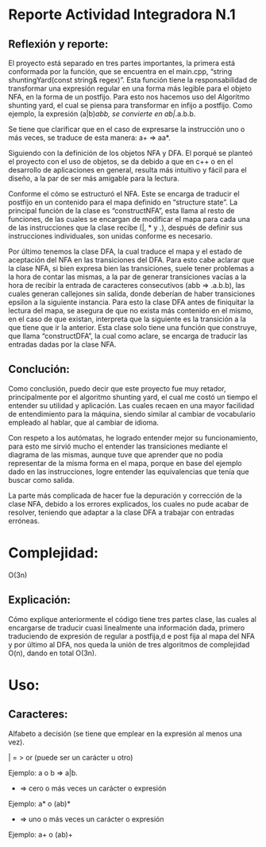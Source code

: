 # Reporte Actividad Integradora N.1

## Reflexión y reporte:


El proyecto está separado en tres partes importantes, la primera está conformada por la función, que se encuentra en el main.cpp, “string shuntingYard(const string& regex)”. Esta función tiene la responsabilidad de transformar una expresión regular en una forma más legible para el objeto NFA, en la forma de un postfijo. Para esto nos hacemos uso del Algoritmo shunting yard, el cual se piensa para transformar en infijo a postfijo. Como ejemplo, la expresión (a|b)*abb, se convierte en ab|*.a.b.b.

Se tiene que clarificar que en el caso de expresarse la instrucción uno o más veces, se traduce de esta manera: a+ => aa*.

Siguiendo con la definición de los objetos NFA y DFA. El porqué se planteó el proyecto con el uso de objetos, se da debido a que en c++ o en el desarrollo de aplicaciones en general, resulta más intuitivo y fácil para el diseño, a la par de ser más amigable para la lectura.

Conforme el cómo se estructuró el NFA. Este se encarga de traducir el postfijo en un contenido para el mapa definido en “structure state”. La principal función de la clase es “constructNFA”, esta llama al resto de funciones, de las cuales se encargan de modificar el mapa para cada una de las instrucciones que la clase recibe (|, * y .), después de definir sus instrucciones individuales, son unidas conforme es necesario. 

Por último tenemos la clase DFA, la cual traduce el mapa y el estado de aceptación del NFA en las transiciones del DFA. Para esto cabe aclarar que la clase NFA, si bien expresa bien las transiciones, suele tener problemas a la hora de contar las mismas, a la par de generar transiciones vacías a la hora de recibir la entrada de caracteres consecutivos (abb => .a.b.b), las cuales generan callejones sin salida, donde deberían de haber transiciones epsilon a la siguiente instancia. Para esto la clase DFA antes de finiquitar la lectura del mapa, se asegura de que no exista más contenido en el mismo, en el caso de que existan, interpreta que la siguiente es la transición a la que tiene que ir la anterior. Esta clase solo tiene una función que construye, que llama “constructDFA”, la cual como aclare, se encarga de traducir las entradas dadas por la clase NFA.

## Conclución:

Como conclusión, puedo decir que este proyecto fue muy retador, principalmente por el algoritmo shunting yard, el cual me costó un tiempo el entender su utilidad y aplicación. Las cuales recaen en una mayor facilidad de entendimiento para la máquina, siendo similar al cambiar de vocabulario empleado al hablar, que al cambiar de idioma.

Con respeto a los autómatas, he logrado entender mejor su funcionamiento, para esto me sirvió mucho el entender las transiciones mediante el diagrama de las mismas, aunque tuve que aprender que no podía representar de la misma forma en el mapa, porque en base del ejemplo dado en las instrucciones, logre entender las equivalencias que tenía que buscar como salida. 

La parte más complicada de hacer fue la depuración y corrección de la clase NFA, debido a los errores explicados, los cuales no pude acabar de resolver, teniendo que adaptar a la clase DFA a trabajar con entradas erróneas.




# Complejidad:

O(3n)


## Explicación:

Cómo explique anteriormente el código tiene tres partes clase, las cuales al encargarse de traducir cuasi linealmente una información dada, primero traduciendo de expresión de regular a postfija,d e post fija al mapa del NFA y por último al DFA, nos queda la unión de tres algoritmos de complejidad O(n), dando en total O(3n).

# Uso:

## Caracteres:

Alfabeto a decisión (se tiene que emplear en la expresión al menos una vez).

| = > or (puede ser un carácter u otro)

Ejemplo: a o b => a|b.

*   => cero o más veces un carácter o expresión 

Ejemplo: a* o (ab)*

+  => uno o más veces un carácter o expresión

Ejemplo: a+ o (ab)+

